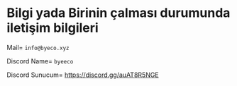 # Bilgi yada Birinin çalması durumunda iletişim bilgileri

Mail= `info@byeco.xyz`

Discord Name= `byeeco`

Discord Sunucum= https://discord.gg/auAT8R5NGE
